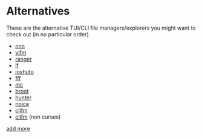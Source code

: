 # Alternatives

These are the alternative TUI/CLI file managers/explorers you might want to check out (in no particular order).

- [nnn][1]
- [vifm][2]
- [ranger][3]
- [lf][4]
- [joshuto][5]
- [fff][6]
- [mc][7]
- [broot][8]
- [hunter][9]
- [noice][10]
- [clifm][11]
- [clifm][12] (non curses)

[add more][13]

[1]: https://github.com/jarun/nnn/
[2]: https://github.com/vifm/vifm
[3]: https://github.com/ranger/ranger
[4]: https://github.com/gokcehan/lf
[5]: https://github.com/kamiyaa/joshuto
[6]: https://github.com/dylanaraps/fff
[7]: https://github.com/MidnightCommander/mc
[8]: https://github.com/Canop/broot
[9]: https://github.com/rabite0/hunter
[10]: https://git.2f30.org/noice/
[11]: https://github.com/pasqu4le/clifm
[12]: https://github.com/leo-arch/clifm
[13]: community.md

